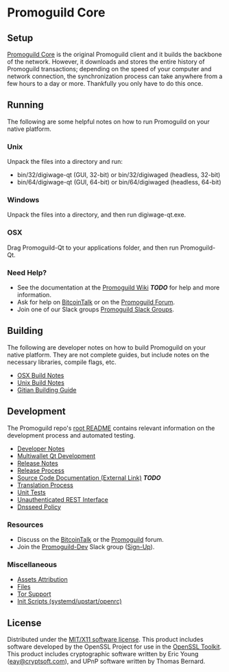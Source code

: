 Promoguild Core
=====================

Setup
---------------------
[Promoguild Core](http://digiwage.org/wallet) is the original Promoguild client and it builds the backbone of the network. However, it downloads and stores the entire history of Promoguild transactions; depending on the speed of your computer and network connection, the synchronization process can take anywhere from a few hours to a day or more. Thankfully you only have to do this once.

Running
---------------------
The following are some helpful notes on how to run Promoguild on your native platform.

### Unix

Unpack the files into a directory and run:

- bin/32/digiwage-qt (GUI, 32-bit) or bin/32/digiwaged (headless, 32-bit)
- bin/64/digiwage-qt (GUI, 64-bit) or bin/64/digiwaged (headless, 64-bit)

### Windows

Unpack the files into a directory, and then run digiwage-qt.exe.

### OSX

Drag Promoguild-Qt to your applications folder, and then run Promoguild-Qt.

### Need Help?

* See the documentation at the [Promoguild Wiki](https://en.bitcoin.it/wiki/Main_Page) ***TODO***
for help and more information.
* Ask for help on [BitcoinTalk](https://bitcointalk.org/index.php?topic=1262920.0) or on the [Promoguild Forum](http://forum.digiwage.org/).
* Join one of our Slack groups [Promoguild Slack Groups](https://digiwage.org/slack-logins/).

Building
---------------------
The following are developer notes on how to build Promoguild on your native platform. They are not complete guides, but include notes on the necessary libraries, compile flags, etc.

- [OSX Build Notes](build-osx.md)
- [Unix Build Notes](build-unix.md)
- [Gitian Building Guide](gitian-building.md)

Development
---------------------
The Promoguild repo's [root README](https://github.com/digiwage/digiwage/blob/master/README.md) contains relevant information on the development process and automated testing.

- [Developer Notes](developer-notes.md)
- [Multiwallet Qt Development](multiwallet-qt.md)
- [Release Notes](release-notes.md)
- [Release Process](release-process.md)
- [Source Code Documentation (External Link)](https://dev.visucore.com/bitcoin/doxygen/) ***TODO***
- [Translation Process](translation_process.md)
- [Unit Tests](unit-tests.md)
- [Unauthenticated REST Interface](REST-interface.md)
- [Dnsseed Policy](dnsseed-policy.md)

### Resources

* Discuss on the [BitcoinTalk](https://bitcointalk.org/index.php?topic=1262920.0) or the [Promoguild](http://forum.digiwage.org/) forum.
* Join the [Promoguild-Dev](https://digiwage-dev.slack.com/) Slack group ([Sign-Up](https://digiwage-dev.herokuapp.com/)).

### Miscellaneous
- [Assets Attribution](assets-attribution.md)
- [Files](files.md)
- [Tor Support](tor.md)
- [Init Scripts (systemd/upstart/openrc)](init.md)

License
---------------------
Distributed under the [MIT/X11 software license](http://www.opensource.org/licenses/mit-license.php).
This product includes software developed by the OpenSSL Project for use in the [OpenSSL Toolkit](https://www.openssl.org/). This product includes
cryptographic software written by Eric Young ([eay@cryptsoft.com](mailto:eay@cryptsoft.com)), and UPnP software written by Thomas Bernard.
